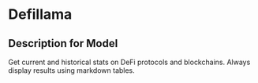 # Defillama

## Description for Model

Get current and historical stats on DeFi protocols and blockchains. Always display results using markdown tables.

